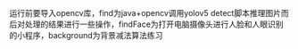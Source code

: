 运行前要导入opencv库，find为java+opencv调用yolov5 detect脚本推理图片而后对处理的结果进行一些操作，findFace为打开电脑摄像头进行人脸和人眼识别的小程序，background为背景减法算法练习
